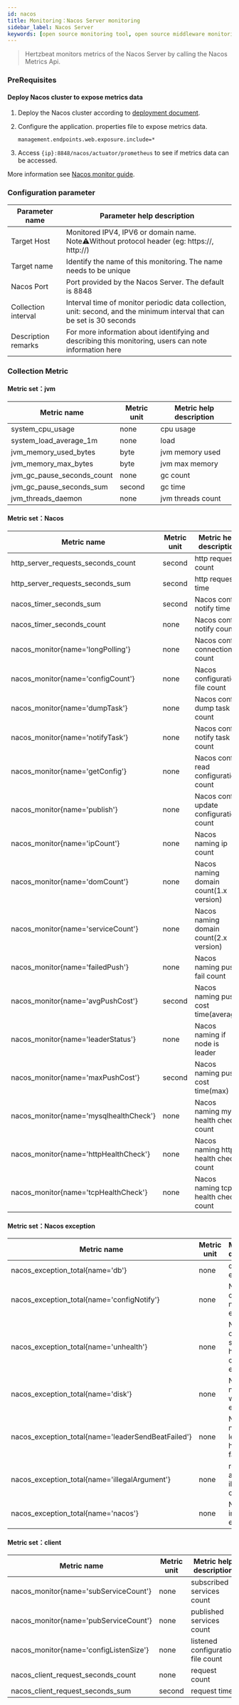 ```yaml
---
id: nacos
title: Monitoring：Nacos Server monitoring       
sidebar_label: Nacos Server  
keywords: [open source monitoring tool, open source middleware monitoring tool, monitoring Nacos Server metrics]
---
```


> Hertzbeat monitors metrics of the Nacos Server by calling the Nacos Metrics Api.

### PreRequisites

#### Deploy Nacos cluster to expose metrics data

1. Deploy the Nacos cluster according to [deployment document](https://nacos.io/en-us/docs/deployment.html).
2. Configure the application. properties file to expose metrics data.

    ```
    management.endpoints.web.exposure.include=*
    ```

3. Access ```{ip}:8848/nacos/actuator/prometheus``` to see if metrics data can be accessed.

More information see [Nacos monitor guide](https://nacos.io/en-us/docs/monitor-guide.html).

### Configuration parameter

|   Parameter name    |                                               Parameter help description                                                |
|---------------------|-------------------------------------------------------------------------------------------------------------------------|
| Target Host         | Monitored IPV4, IPV6 or domain name. Note⚠️Without protocol header (eg: https://, http://)                              |
| Target name         | Identify the name of this monitoring. The name needs to be unique                                                       |
| Nacos Port          | Port provided by the Nacos Server. The default is 8848                                                                  |
| Collection interval | Interval time of monitor periodic data collection, unit: second, and the minimum interval that can be set is 30 seconds |
| Description remarks | For more information about identifying and describing this monitoring, users can note information here                  |

### Collection Metric

#### Metric set：jvm

|        Metric name         | Metric unit | Metric help description |
|----------------------------|-------------|-------------------------|
| system_cpu_usage           | none        | cpu usage               |
| system_load_average_1m     | none        | load                    |
| jvm_memory_used_bytes      | byte        | jvm memory used         |
| jvm_memory_max_bytes       | byte        | jvm max memory          |
| jvm_gc_pause_seconds_count | none        | gc count                |
| jvm_gc_pause_seconds_sum   | second      | gc time                 |
| jvm_threads_daemon         | none        | jvm threads count       |

#### Metric set：Nacos

|              Metric name               | Metric unit |         Metric help description         |
|----------------------------------------|-------------|-----------------------------------------|
| http_server_requests_seconds_count     | second      | http requests count                     |
| http_server_requests_seconds_sum       | second      | http requests time                      |
| nacos_timer_seconds_sum                | second      | Nacos config notify time                |
| nacos_timer_seconds_count              | none        | Nacos config notify count               |
| nacos_monitor{name='longPolling'}      | none        | Nacos config connection count           |
| nacos_monitor{name='configCount'}      | none        | Nacos configuration file count          |
| nacos_monitor{name='dumpTask'}         | none        | Nacos config dump task count            |
| nacos_monitor{name='notifyTask'}       | none        | Nacos config notify task count          |
| nacos_monitor{name='getConfig'}        | none        | Nacos config read configuration count   |
| nacos_monitor{name='publish'}          | none        | Nacos config update configuration count |
| nacos_monitor{name='ipCount'}          | none        | Nacos naming ip count                   |
| nacos_monitor{name='domCount'}         | none        | Nacos naming domain count(1.x version)  |
| nacos_monitor{name='serviceCount'}     | none        | Nacos naming domain count(2.x version)  |
| nacos_monitor{name='failedPush'}       | none        | Nacos naming push fail count            |
| nacos_monitor{name='avgPushCost'}      | second      | Nacos naming push cost time(average)    |
| nacos_monitor{name='leaderStatus'}     | none        | Nacos naming if node is leader          |
| nacos_monitor{name='maxPushCost'}      | second      | Nacos naming push cost time(max)        |
| nacos_monitor{name='mysqlhealthCheck'} | none        | Nacos naming mysql health check count   |
| nacos_monitor{name='httpHealthCheck'}  | none        | Nacos naming http health check count    |
| nacos_monitor{name='tcpHealthCheck'}   | none        | Nacos naming tcp health check count     |

#### Metric set：Nacos exception

|                    Metric name                     | Metric unit |            Metric help description             |
|----------------------------------------------------|-------------|------------------------------------------------|
| nacos_exception_total{name='db'}                   | none        | database exception                             |
| nacos_exception_total{name='configNotify'}         | none        | Nacos config notify exception                  |
| nacos_exception_total{name='unhealth'}             | none        | Nacos config server health check exception     |
| nacos_exception_total{name='disk'}                 | none        | Nacos naming write disk exception              |
| nacos_exception_total{name='leaderSendBeatFailed'} | none        | Nacos naming leader send heart beat fail count |
| nacos_exception_total{name='illegalArgument'}      | none        | request argument illegal count                 |
| nacos_exception_total{name='nacos'}                | none        | Nacos inner exception                          |

#### Metric set：client

|              Metric name               | Metric unit |      Metric help description      |
|----------------------------------------|-------------|-----------------------------------|
| nacos_monitor{name='subServiceCount'}  | none        | subscribed services count         |
| nacos_monitor{name='pubServiceCount'}  | none        | published services count          |
| nacos_monitor{name='configListenSize'} | none        | listened configuration file count |
| nacos_client_request_seconds_count     | none        | request count                     |
| nacos_client_request_seconds_sum       | second      | request time                      |
